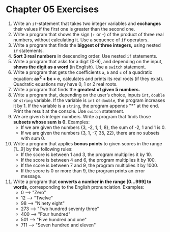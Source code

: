 # Chapter 05 Exercises

1. Write an `if`-statement that takes two integer variables and **exchanges** their values if the first one is greater than the second one.
1. Write a program that shows the sign (+ or -) of the product of three real numbers, without calculating it. Use a sequence of `if` operators.
1. Write a program that finds the **biggest of three integers,** using nested `if` statements.
1. **Sort 3 real numbers** in descending order. Use nested `if` statements.
1. Write a program that asks for a digit (0-9), and depending on the input, **shows the digit as a word** (in English). Use a `switch` statement.
1. Write a program that gets the coefficients `a`, `b` and `c` of a quadratic equation: **ax<sup>2</sup> + bx + c,** calculates and prints its real roots (if they exist). Quadratic equations may have 0, 1 or 2 real roots.
1. Write a program that finds the **greatest of given 5 numbers.**
1. Write a program that, depending on the user’s choice, inputs `int`, `double` or `string` variable. If the variable is `int` or `double`, the program increases it by 1. If the variable is a `string`, the program appends "*" at the end. Print the result at the console. Use `switch` statement.
1. We are given 5 integer numbers. Write a program that finds those **subsets whose sum is 0.** Examples:
   - If we are given the numbers {3, -2, 1, 1, 8}, the sum of -2, 1 and 1 is 0.
   - If we are given the numbers {3, 1, -7, 35, 22}, there are no subsets with sum 0.
1. Write a program that applies **bonus points** to given scores in the range [1...9] by the following rules:
   - If the score is between 1 and 3, the program multiplies it by 10.
   - If the score is between 4 and 6, the program multiplies it by 100.
   - If the score is between 7 and 9, the program multiplies it by 1000.
   - If the score is 0 or more than 9, the program prints an error message.
1. Write a program that **converts a number in the range [0...999] to words,** corresponding to the English pronunciation. Examples:
   - 0 --> "Zero"
   - 12 --> "Twelve"
   - 98 --> "Ninety eight"
   - 273 --> "Two hundred seventy three"
   - 400 --> "Four hundred"
   - 501 --> "Five hundred and one"
   - 711 --> "Seven hundred and eleven"
